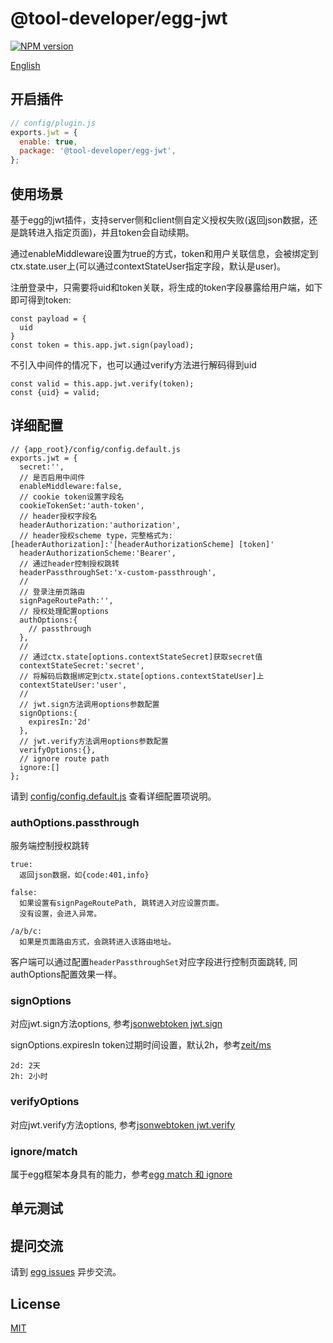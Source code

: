 # @tool-developer/egg-jwt

[![NPM version][npm-image]][npm-url]

[npm-image]: https://img.shields.io/npm/v/@tool-developer/egg-jwt.svg?style=flat-square
[npm-url]: https://npmjs.org/package/@tool-developer/egg-jwt


[English](./README.md)

## 开启插件

```js
// config/plugin.js
exports.jwt = {
  enable: true,
  package: '@tool-developer/egg-jwt',
};
```

## 使用场景
基于egg的jwt插件，支持server侧和client侧自定义授权失败(返回json数据，还是跳转进入指定页面)，并且token会自动续期。

通过enableMiddleware设置为true的方式，token和用户关联信息，会被绑定到ctx.state.user上(可以通过contextStateUser指定字段，默认是user)。

注册登录中，只需要将uid和token关联，将生成的token字段暴露给用户端，如下即可得到token:
```
const payload = {
  uid
}
const token = this.app.jwt.sign(payload);
```

不引入中间件的情况下，也可以通过verify方法进行解码得到uid
```
const valid = this.app.jwt.verify(token);
const {uid} = valid;
```


## 详细配置
```
// {app_root}/config/config.default.js
exports.jwt = {
  secret:'',
  // 是否启用中间件
  enableMiddleware:false,
  // cookie token设置字段名
  cookieTokenSet:'auth-token',
  // header授权字段名
  headerAuthorization:'authorization',
  // header授权scheme type，完整格式为:[headerAuthorization]:'[headerAuthorizationScheme] [token]'
  headerAuthorizationScheme:'Bearer',
  // 通过header控制授权跳转
  headerPassthroughSet:'x-custom-passthrough',
  //
  // 登录注册页路由
  signPageRoutePath:'',
  // 授权处理配置options
  authOptions:{
    // passthrough
  },
  //
  // 通过ctx.state[options.contextStateSecret]获取secret值
  contextStateSecret:'secret',
  // 将解码后数据绑定到ctx.state[options.contextStateUser]上
  contextStateUser:'user',
  //
  // jwt.sign方法调用options参数配置
  signOptions:{
    expiresIn:'2d'
  },
  // jwt.verify方法调用options参数配置
  verifyOptions:{},
  // ignore route path
  ignore:[]
};
```
请到 [config/config.default.js](config/config.default.js) 查看详细配置项说明。

### authOptions.passthrough
服务端控制授权跳转
```
true: 
  返回json数据，如{code:401,info}

false:
  如果设置有signPageRoutePath, 跳转进入对应设置页面。
  没有设置，会进入异常。

/a/b/c:
  如果是页面路由方式，会跳转进入该路由地址。
```

客户端可以通过配置`headerPassthroughSet`对应字段进行控制页面跳转, 同authOptions配置效果一样。


### signOptions
对应jwt.sign方法options, 参考[jsonwebtoken jwt.sign](https://www.npmjs.com/package/jsonwebtoken#jwtsignpayload-secretorprivatekey-options-callback)

signOptions.expiresIn
token过期时间设置，默认2h，参考[zeit/ms](https://github.com/zeit/ms)

```
2d: 2天
2h: 2小时
```

### verifyOptions
对应jwt.verify方法options, 参考[jsonwebtoken jwt.verify](https://www.npmjs.com/package/jsonwebtoken#jwtverifytoken-secretorpublickey-options-callback)

### ignore/match
属于egg框架本身具有的能力，参考[egg match 和 ignore](https://eggjs.org/zh-cn/basics/middleware.html#match-和-ignore)


## 单元测试

<!-- 描述如何在单元测试中使用此插件，例如 schedule 如何触发。无则省略。-->

## 提问交流

请到 [egg issues](https://github.com/tool-developer/issue) 异步交流。

## License

[MIT](LICENSE)
